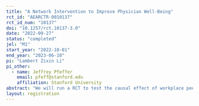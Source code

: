 ```yaml
---
title: "A Network Intervention to Improve Physician Well-Being"
rct_id: "AEARCTR-0010137"
rct_id_num: "10137"
doi: "10.1257/rct.10137-3.0"
date: "2022-09-27"
status: "completed"
jel: "M1"
start_year: "2022-10-01"
end_year: "2023-06-10"
pi: "Lambert Zixin Li"
pi_other:
  - name: Jeffrey Pfeffer
    email: pfeff@stanford.edu
    affiliation: Stanford University
abstract: "We will run a RCT to test the causal effect of workplace peer interactions on physician mental health and well-being. We will test the mechanisms for both the positive effects (e.g., directly buffering job stress and indirectly coping with job stress) and the negative effects (e.g., social contagion and social comparison). We will test heterogeneous effects through subgroup analyses based on these mechanisms. For example, we will test whether the positive effects are larger for the same-specialty dyads (buffering) and the female-female dyads (coping), and whether the negative effects are larger for the dyads that includes a burnt-out doctor (social contagion) and for the dyads with more power-distance (social comparison). We will compare the peer-support intervention with individual-based intervention. We will also explore the intervention's effects on performance (i.e., health care safety and quality)."
layout: registration
---
```


